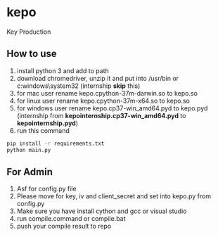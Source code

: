 # kepo
Key Production

## How to use
1. install python 3 and add to path
2. download chromedriver, unzip it and put into /usr/bin or c:windows\system32 (internship **skip** this)
3. for mac user rename kepo.cpython-37m-darwin.so to kepo.so
4. for linux user rename kepo.cpython-37m-x64.so to kepo.so
5. for windows user rename kepo.cp37-win_amd64.pyd to kepo.pyd (internship from **kepointernship.cp37-win_amd64.pyd** to **kepointernship.pyd**)
6. run this command

```sh
pip install -r requirements.txt
python main.py
```

## For Admin
1. Asf for config.py file
2. Please move for key, iv and client\_secret and set into kepo.py from config.py
3. Make sure you have install cython and gcc or visual studio
4. run compile.command or compile.bat
5. push your compile result to repo
